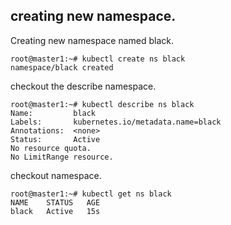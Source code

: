 ## creating new namespace. 

Creating new namespace named black. 

    root@master1:~# kubectl create ns black
    namespace/black created

checkout the describe namespace. 

    root@master1:~# kubectl describe ns black
    Name:         black
    Labels:       kubernetes.io/metadata.name=black
    Annotations:  <none>
    Status:       Active
    No resource quota.
    No LimitRange resource.

checkout namespace. 

    root@master1:~# kubectl get ns black
    NAME    STATUS   AGE
    black   Active   15s

